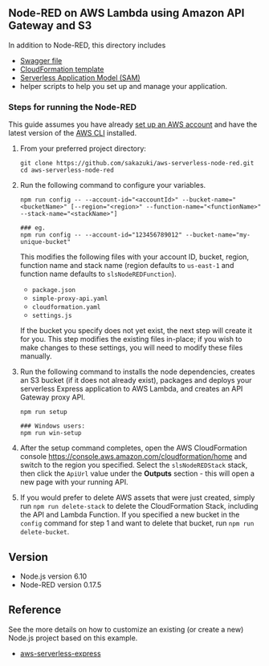 ## Node-RED on AWS Lambda using Amazon API Gateway and S3

In addition to Node-RED, this directory includes 

- [Swagger file](http://swagger.io/specification/)
- [CloudFormation template](https://aws.amazon.com/cloudformation/aws-cloudformation-templates/)
- [Serverless Application Model (SAM)](https://github.com/awslabs/serverless-application-model)
- helper scripts to help you set up and manage your application.

### Steps for running the Node-RED
This guide assumes you have already [set up an AWS account](http://docs.aws.amazon.com/AmazonSimpleDB/latest/DeveloperGuide/AboutAWSAccounts.html) and have the latest version of the [AWS CLI](https://aws.amazon.com/cli/) installed.

1. From your preferred project directory:

    ```
    git clone https://github.com/sakazuki/aws-serverless-node-red.git
    cd aws-serverless-node-red
    ```

2. Run the following command to configure your variables.
    ```
    npm run config -- --account-id="<accountId>" --bucket-name="<bucketName>" [--region="<region>" --function-name="<functionName>" --stack-name="<stackName>"]

    ### eg.
    npm run config -- --account-id="123456789012" --bucket-name="my-unique-bucket"
    ```

    This modifies the following files with your account ID, bucket, region, function name and stack name (region defaults to `us-east-1` and function name defaults to `slsNodeREDFunction`). 
    - `package.json`
    - `simple-proxy-api.yaml`
    - `cloudformation.yaml`
    - `settings.js` 
    
    If the bucket you specify does not yet exist, the next step will create it for you. This step modifies the existing files in-place; if you wish to make changes to these settings, you will need to modify these files manually.

3. Run the following command to installs the node dependencies, creates an S3 bucket (if it does not already exist), packages and deploys your serverless Express application to AWS Lambda, and creates an API Gateway proxy API.
    ```
    npm run setup

    ### Windows users:
    npm run win-setup
    ```

4. After the setup command completes, open the AWS CloudFormation console https://console.aws.amazon.com/cloudformation/home and switch to the region you specified. Select the `slsNodeREDStack` stack, then click the `ApiUrl` value under the __Outputs__ section - this will open a new page with your running API. 

5. If you would prefer to delete AWS assets that were just created, simply run `npm run delete-stack` to delete the CloudFormation Stack, including the API and Lambda Function. If you specified a new bucket in the `config` command for step 1 and want to delete that bucket, run `npm run delete-bucket`.

## Version
- Node.js version 6.10
- Node-RED version 0.17.5


## Reference
See the more details on how to customize an existing (or create a new) Node.js project based on this example. 
- [aws-serverless-express](https://github.com/awslabs/aws-serverless-express)